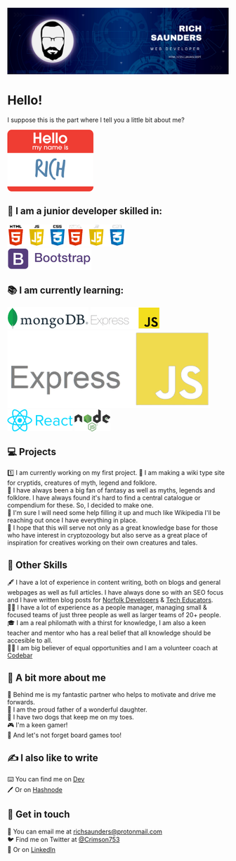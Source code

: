 ![Banner Image](Banner.png)   

# Hello!

I suppose this is the part where I tell you a little bit about me?

![My Name Is](Name.png)
   
## 🔧 I am a junior developer skilled in:
![HTML, CSS, Javascript Logo's](HTML_CSS_JS.png#gh-light-mode-only) ![HTML, CSS, Javascript Logo's](HTML_CSS_JS_Dark.png#gh-dark-mode-only)    
![Bootstrap](Bootstrap.png)    

   
## 📚 I am currently learning:   
![Mongo DB](MongoDB.png) ![Express JS](Express.png#gh-light-mode-only) ![Express JS](ExpressJS_Dark.png#gh-dark-mode-only)   
![React JS](React.png) ![Node JS](Nodejs.png)    
   
## 💻 Projects
1️⃣ I am currently working on my first project.
🐉 I am making a wiki type site for cryptids, creatures of myth, legend and folklore.   
🦄 I have always been a big fan of fantasy as well as myths, legends and folklore. I have always found it's hard to find a central catalogue or compendium for these. So, I decided to make one.   
🧛 I'm sure I will need some help filling it up and much like Wikipedia I'll be reaching out once I have everything in place.   
🧟 I hope that this will serve not only as a great knowledge base for those who have interest in cryptozoology but also serve as a great place of inspiration for creatives working on their own creatures and tales.   

## 📖 Other Skills
🖋️ I have a lot of experience in content writing, both on blogs and general webpages as well as full articles. I have always done so with an SEO focus and I have written blog posts for [Norfolk Developers](https://www.norfolkdevelopers.com/) & [Tech Educators](https://techeducators.co.uk/).   
🧑‍💼 I have a lot of experience as a people manager, managing small & focused teams of just three people as well as larger teams of 20+ people.   
🎓 I am a real philomath with a thirst for knowledge, I am also a keen teacher and mentor who has a real belief that all knowledge should be accesible to all.   
👨‍🏫 I am big believer of equal opportunities and I am a volunteer coach at [Codebar](https://codebar.io/coaches)    

## 🧠 A bit more about me
👩 Behind me is my fantastic partner who helps to motivate and drive me forwards.   
👧 I am the proud father of a wonderful daughter.   
🐶 I have two dogs that keep me on my toes.  
🎮 I'm a keen gamer!   
🎲 And let's not forget board games too!   

## ✍️ I also like to write
⌨️ You can find me on [Dev](https://dev.to/crimson753)   
🖊️ Or on [Hashnode](https://hashnode.com/@Rich89)   

## 💬 Get in touch
📧 You can email me at richsaunders@protonmail.com   
🐦 Find me on Twitter at [@Crimson753](https://twitter.com/Crimson753)   
🤝 Or on [LinkedIn](https://www.linkedin.com/in/rich-saunders/)
